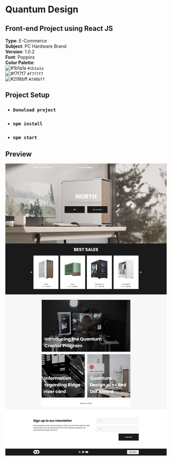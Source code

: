 # Quantum Design
## Front-end Project using React JS

**Type**: E-Commerce \
**Subject**: PC Hardware Brand \
**Version**: 1.0.2 \
**Font**: Poppins \
**Color Palette**: \
![#1b1a1a](https://placehold.co/15x15/1b1a1a/1b1a1a.png) `#1b1a1a`\
![#f7f7f7](https://placehold.co/15x15/f7f7f7/f7f7f7.png) `#f7f7f7`\
![#298bff](https://placehold.co/15x15/298bff/298bff.png) `#298bff`


## Project Setup

* ### `Donwload project`
* ### `npm install`
* ### `npm start`

## Preview

![scr.png](scr.png)
